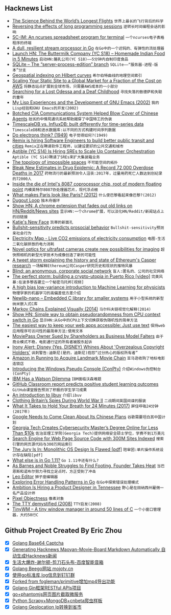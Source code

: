 ## Hacknews List


- [The Science Behind the World’s Longest Flights](https://www.wsj.com/articles/the-science-behind-the-worlds-longest-flights-1534339076)  `世界上最长的飞行背后的科学`
- [Reversing the effects of long programming sessions](https://www.poppastring.com/blog/ReversingTheEffectsOfLongProgrammingSessions.aspx)  `逆转长时间编程会话的影响`
- [SC-IM: An ncurses spreadsheet program for terminal](https://github.com/andmarti1424/sc-im)  `一个ncurses电子表格程序的终端`
- [A dull, resilient stream processor in Go](https://github.com/Jeffail/benthos)  `在Go中的一个迟钝的、有弹性的流处理器`
- [Launch HN: The Buttermilk  Company (YC S18) – Homemade Indian Food in 5 Minutes](item?id=17767789)  `启动HN:酪乳公司(YC S18)——5分钟内自制印度食品`
- [SQLite – The “server-process-edition” branch](https://sqlite.org/src/artifact/0c6bc6f55191b690)  `SQLite——“服务器-进程-版本”分支`
- [Geospatial indexing on Hilbert curves](https://blog.zen.ly/geospatial-indexing-on-hilbert-curves-2379b929addc)  `希尔伯特曲线的地理空间索引`
- [Scaling Your Static Site to a Global Market for a Fraction of the Cost on AWS](https://medium.com/@elliot_f/scaling-your-static-site-to-a-global-market-for-a-fraction-of-the-cost-on-aws-12d23f30f877)  `将静态站点扩展到全球市场，只需要AWS成本的一小部分`
- [Searching for a Lost Odessa and a Deaf Childhood](https://www.nytimes.com/2018/08/09/magazine/searching-for-a-lost-odessa-and-a-deaf-childhood.html)  `寻找失落的敖德萨和失聪的童年`
- [My Lisp Experiences and the Development of GNU Emacs (2002)](https://www.gnu.org/gnu/rms-lisp.en.html)  `我的Lisp经验和GNU Emacs的开发(2002)`
- [Botched CIA Communications System Helped Blow Cover of Chinese Agents](https://foreignpolicy.com/2018/08/15/botched-cia-communications-system-helped-blow-cover-chinese-agents-intelligence/)  `拙劣的中情局通讯系统帮助揭穿了中国特工的伪装`
- [TimescaleDB vs. InfluxDB: built differently for time-series data](https://blog.timescale.com/timescaledb-vs-influxdb-for-time-series-data-timescale-influx-sql-nosql-36489299877)  `TimescaleDB和进水数据库:以不同的方式构建时间序列数据`
- [Do electrons think? (1949)](https://quantumlifescience.wordpress.com/2014/04/10/do-electrons-think-erwin-schrodinger-bbc-1949/)  `电子觉得如何?(1949)`
- [Remix is hiring Software Engineers to build better public transit and cities](https://jobs.lever.co/remix/85754b42-d084-4457-b9a6-4555332c3ee4?lever-origin=applied&amp;lever-source%5B%5D=hackernews)  `Remix正在聘请软件工程师，以建设更好的公共交通和城市`
- [Aptible (YC S14) Is Hiring SREs to Scale Up Container Orchestration](https://jobs.lever.co/aptible/cdc31a4d-e488-439d-96ff-898386bcdbdb)  `Aptible (YC S14)聘请了SREs来扩大集装箱业务`
- [The topology of impossible spaces](http://www.ams.org/publicoutreach/feature-column/fc-2014-10)  `不可能空间的拓扑`
- [Bleak New Estimates in Drug Epidemic: A Record 72,000 Overdose Deaths in 2017](https://www.nytimes.com/2018/08/15/upshot/opioids-overdose-deaths-rising-fentanyl.html)  `药物流行的最新预测令人沮丧:2017年，过量用药死亡人数达到创纪录的72000人`
- [Inside the die of Intel&#39;s 8087 coprocessor chip, root of modern floating point](http://www.righto.com/2018/08/inside-die-of-intels-8087-coprocessor.html)  `内模英特尔8087协处理器芯片，现代浮点根`
- [What makes Paris look like Paris? (2012)](https://cacm.acm.org/magazines/2015/12/194622-what-makes-paris-look-like-paris/fulltext)  `什么使巴黎看起来像巴黎?(2012)`
- [Dugout Loop](https://www.boringcompany.com/dugout)  `独木舟循环`
- [Show HN: A chrome extension that fades out old links on HN/Reddit/News sites](https://chrome.google.com/webstore/detail/fresh-fresh/ileahjmkefakkiimcocmnoppbnkpehfp)  `显示HN:一个chrome扩展，可以淡化HN/Reddit/新闻站点上的旧链接`
- [Katie&#39;s New Face](https://www.nationalgeographic.com/magazine/2018/09/face-transplant-katie-stubblefield-story-identity-surgery-science/)  `凯蒂的新面孔`
- [Bullshit-sensitivity predicts prosocial behavior](http://journals.plos.org/plosone/article?id=10.1371/journal.pone.0201474)  `Bullshit-sensitivity预测亲社会行为`
- [Electricity Map - Live CO2 emissions of electricity consumption](https://www.electricitymap.org/)  `电图-生活二氧化碳排放的电力消耗`
- [Novel optics for ultrafast cameras create new possibilities for imaging](http://news.mit.edu/2018/novel-optics-ultrafast-cameras-create-new-possibilities-imaging-0813)  `超快照相机的新型光学技术为成像创造了新的可能性`
- [A tweet storm explaining the history and state of Ethereum&#39;s Casper research](https://twitter.com/VitalikButerin/status/1029900695925706753)  `一场解释Ethereum公司Casper研究历史和现状的推特风暴`
- [Blind: an anonymous, corporate social network](https://techcrunch.com/2018/08/11/blind-loyalty/)  `盲人:匿名的、公司的社交网络`
- [The perfect storm: building a crypto-utopia in Puerto Rico [video]](https://www.theguardian.com/changingmediasummit/video/2018/aug/09/the-perfect-storm-building-a-crypto-utopia-in-puerto-rico-video)  `完美风暴:在波多黎各建立一个秘密乌托邦[视频]`
- [A high bias low-variance introduction to Machine Learning for physicists](http://physics.bu.edu/~pankajm/MLnotebooks.html)  `物理学家的机器学习的高偏差低方差介绍`
- [Newlib-nano – Embedded C library for smaller systems](https://keithp.com/newlib-nano/)  `用于小型系统的新型纳米嵌入式C库`
- [Markov Chains Explained Visually (2014)](http://setosa.io/ev/markov-chains/)  `马尔科夫链视觉化解释(2014)`
- [Show HN: Simple way to obtain pseudorandomness from CPU context switch in Go](https://github.com/maxamel/BitGenGo)  `显示HN:从Go中的CPU上下文切换获取伪随机性的简单方法`
- [The easiest way to keep your web apps accessible: Just use text](https://blog.logrocket.com/the-easiest-way-to-keep-your-web-apps-accessible-c2b57506cc2a)  `保持web应用程序可访问性的最简单方法:使用文本`
- [MoviePass Owner Sued by Shareholders as Business Model Falters](https://www.bloomberg.com/news/articles/2018-08-15/moviepass-owner-sued-by-shareholders-as-business-model-falters)  `由于商业模式不稳，电影通行证的所有者被股东起诉`
- [Irony Alert: Disney (Yes, DISNEY) Whines About &#39;Overzealous Copyright Holders&#39;](https://www.techdirt.com/articles/20180815/01040040434/irony-alert-disney-yes-disney-whines-about-overzealous-copyright-holders.shtml)  `讽刺警告:迪斯尼(是的，迪斯尼)抱怨“过分热心的版权所有者”`
- [Amazon in Running to Acquire Landmark Movie Chain](https://www.bloomberg.com/news/articles/2018-08-16/amazon-is-said-to-be-in-running-to-acquire-landmark-movie-chain)  `亚马逊收购了地标电影连锁店`
- [Introducing the Windows Pseudo Console (ConPty)](https://blogs.msdn.microsoft.com/commandline/2018/08/02/windows-command-line-introducing-the-windows-pseudo-console-conpty/)  `介绍Windows伪控制台(ConPty)`
- [IBM Has a Watson Dilemma](https://www.wsj.com/articles/ibm-bet-billions-that-watson-could-improve-cancer-treatment-it-hasnt-worked-1533961147)  `IBM面临沃森难题`
- [GitHub Classroom report predicts positive student learning outcomes](https://blog.github.com/2018-08-15-classroom-report-predicts-positive-student-learning-outcomes/)  `GitHub课堂报告预测了积极的学生学习成果`
- [An introduction to libuv](https://nikhilm.github.io/uvbook/)  `介绍libuv`
- [Clothing Britain’s Spies During World War II](https://daily.jstor.org/clothing-britains-spies-wwii/)  `二战期间英国间谍的服装`
- [What It Takes to Hold Your Breath for 24 Minutes (2017)](https://www.wired.com/story/what-it-takes-to-hold-your-breath-for-24-minutes-yeah-its-a-thing/)  `屏住呼吸24分钟(2017年)`
- [Google Needs to Come Clean About Its Chinese Plans](https://www.eff.org/deeplinks/2018/08/google-needs-come-clean-about-its-chinese-plans)  `谷歌需要坦白其中国计划`
- [Georgia Tech Creates Cybersecurity Master’s Degree Online for Less Than $10k](https://www.news.gatech.edu/2018/08/08/georgia-tech-creates-cybersecurity-masters-degree-online-less-10000)  `佐治亚理工学院(Georgia Tech)提供网络安全硕士学位，学费不到1万美元`
- [Search Engine for Web Page Source Code with 300M Sites Indexed](https://publicwww.com/)  `搜索引擎的网页源代码与300万网站索引`
- [The Jury Is In: Monolithic OS Design Is Flawed [pdf]](http://ts.data61.csiro.au/publications/csiro_full_text/Biggs_LH_18.pdf)  `陪审团:单片操作系统设计存在缺陷[pdf]`
- [What else is in Go 1.11?](https://talks.godoc.org/github.com/mvdan/talks/2018/go1.11.slide#1)  `Go 1.11中还有什么?`
- [As Barnes and Noble Struggles to Find Footing, Founder Takes Heat](https://www.nytimes.com/2018/08/12/business/media/barnes-noble-leonard-riggio.html)  `当巴恩斯和诺布尔努力寻找立足点时，方正受到了冲击`
- [Leo Editor](https://www.leoeditor.com/)  `狮子座编辑器`
- [Exploring Error Handling Patterns in Go](https://8thlight.com/blog/kyle-krull/2018/08/13/exploring-error-handling-patterns-in-go.html)  `在Go中探索错误处理模式`
- [Ambition Is Hiring a Product Designer in Tennessee](https://ambition.com/career/opportunity/product-designer/)  `野心是在田纳西州雇佣一名产品设计师`
- [Pixel Objectness](http://vision.cs.utexas.edu/projects/pixelobjectness/)  `像素对象`
- [The TTY demystified (2008)](https://www.linusakesson.net/programming/tty/)  `TTY启发(2008)`
- [TinyWM – A tiny window manager in around 50 lines of C](http://incise.org/tinywm.html)  `一个小窗口管理器，大约50行C`

## Github Project Created By Eric Zhou

- [x] [Golang Base64 Captcha](https://github.com/mojocn/base64Captcha)
- [x] [Generating Hacknews Maoyan-Movie-Board Markdown Automatically 自动生成Hacknews新闻](https://github.com/dejavuzhou/md-genie)
- [x] [生活大爆炸-谢尔顿-剪刀石头布-百度智能音箱](https://github.com/mojocn/dueros-bang-game)
- [x] [Golang Beego网站 mojotv.cn](https://github.com/mojocn/www.mojotv.cn)
- [x] [使用go标准库,log信息到钉钉群](https://github.com/mojocn/dooger)
- [x] [Forked from fogleman/primitive增加mp4导出功能](https://github.com/mojocn/primitive)
- [x] [Golang Gin框架RESTful APIs项目](https://github.com/JJJJJJJerk/ezier-golang-web-api-framework)
- [x] [go+phantomjs网页图片截取微服务](https://github.com/mojocn/screen_shot)
- [x] [Python Scrapy+MongoDB+cnbeta爬虫样板](https://github.com/mojocn/scrapy_mongodb_boilerplate_cnbeta)
- [x] [Golang Geolocation Ip转换到省市](https://github.com/mojocn/ip2location)